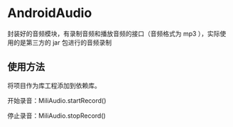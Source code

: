 # AndroidAudio
封装好的音频模块，有录制音频和播放音频的接口（音频格式为 mp3 ），实际使用的是第三方的 jar 包进行的音频录制

使用方法
----------------------------------------
将项目作为库工程添加到依赖库。

开始录音：MiliAudio.startRecord()

停止录音：MiliAudio.stopRecord()
